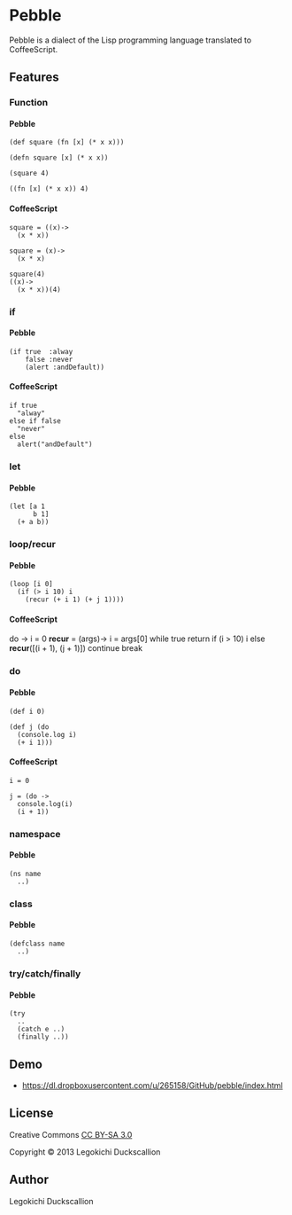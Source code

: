Pebble
======================
  Pebble is a dialect of the Lisp programming language translated to CoffeeScript.

Features
----------

### Function

#### Pebble
    (def square (fn [x] (* x x)))

    (defn square [x] (* x x))

    (square 4)

    ((fn [x] (* x x)) 4)

#### CoffeeScript
    square = ((x)->
      (x * x))

    square = (x)->
      (x * x)

    square(4)
    ((x)->
      (x * x))(4)

### if

#### Pebble
    (if true  :alway
        false :never
        (alert :andDefault))

#### CoffeeScript
    if true
      "alway"
    else if false
      "never"
    else
      alert("andDefault")

### let

#### Pebble
    (let [a 1
          b 1]
      (+ a b))


### loop/recur

#### Pebble
    (loop [i 0]
      (if (> i 10) i
        (recur (+ i 1) (+ j 1))))

#### CoffeeScript
  do ->
    i = 0
    __recur__ = (args)->
      i = args[0]
    while true
      return if (i > 10)
        i
      else
        __recur__([(i + 1), (j + 1)])
        continue
      break

### do

#### Pebble
    (def i 0)

    (def j (do
      (console.log i)
      (+ i 1)))

#### CoffeeScript
    i = 0

    j = (do ->
      console.log(i)
      (i + 1))

### namespace

#### Pebble
    (ns name
      ..)

### class

#### Pebble
    (defclass name
      ..)

### try/catch/finally

#### Pebble
    (try
      ..
      (catch e ..)
      (finally ..))

Demo
----------
* https://dl.dropboxusercontent.com/u/265158/GitHub/pebble/index.html

License
----------
Creative Commons [CC BY-SA 3.0](http://creativecommons.org/licenses/by-sa/3.0/)

Copyright &copy; 2013 Legokichi Duckscallion

Author
----------
Legokichi Duckscallion